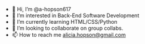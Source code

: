 - 👋 Hi, I’m @a-hopson617
- 👀 I’m interested in Back-End Software Development
- 🌱 I’m currently learning HTML/CSS/Python
- 💞️ I’m looking to collaborate on group collabs.
- 📫 How to reach me alicia.hopson@gmail.com

<!---
a-hopson617/a-hopson617 is a ✨ special ✨ repository because its `README.md` (this file) appears on your GitHub profile.
You can click the Preview link to take a look at your changes.
--->
